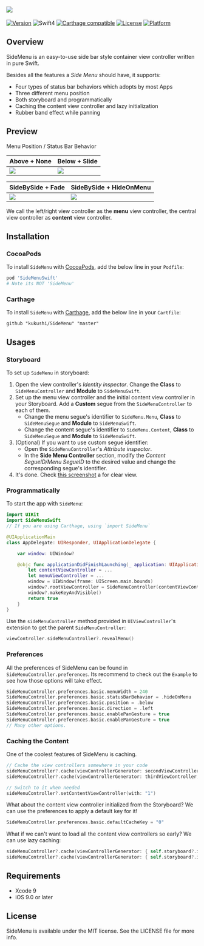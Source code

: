# ![](https://github.com/kukushi/SideMenu/blob/develop/Images/Logo.png?raw=true)

[![Version](https://img.shields.io/cocoapods/v/SideMenuSwift.svg?style=flat-square)](http://cocoapods.org/pods/SideMenuSwift)
![Swift4](https://img.shields.io/badge/Swift-4.0-orange.svg?style=flat")
[![Carthage compatible](https://img.shields.io/badge/Carthage-compatible-4BC51D.svg?style=flat-square)](https://github.com/Carthage/Carthage)
[![License](https://img.shields.io/cocoapods/l/SideMenuSwift.svg?style=flat-square)](http://cocoapods.org/pods/SideMenuSwift)
[![Platform](https://img.shields.io/cocoapods/p/SideMenuSwift.svg?style=flat-square)](http://cocoapods.org/pods/SideMenuSwift)

## Overview

SideMenu is an easy-to-use side bar style container view controller written in pure Swift.

Besides all the features a *Side Menu* should have, it supports:

- Four types of status bar behaviors which adopts by most Apps
- Three different menu position
- Both storyboard and programmatically
- Caching the content view controller and lazy initialization
- Rubber band effect while panning

## Preview

Menu Position / Status Bar Behavior

| Above + None | Below + Slide |
| --- | --- |
| ![](https://raw.githubusercontent.com/kukushi/SideMenu/master/Images/Above%2BNone.gif) | ![](https://raw.githubusercontent.com/kukushi/SideMenu/master/Images/Below%2BSlide.gif) |

| SideBySide + Fade | SideBySide + HideOnMenu |
| --- | --- |
| ![](https://raw.githubusercontent.com/kukushi/SideMenu/master/Images/SideBySide%2BFade.gif) | ![](https://raw.githubusercontent.com/kukushi/SideMenu/master/Images/SideBySide%2BHideOnMenu.gif) |

We call the left/right view controller as the **menu** view controller, the central view controller as **content** view controller.

## Installation

### CocoaPods

To install `SideMenu` with [CocoaPods](http://cocoapods.org/), add the below line in your `Podfile`:

```ruby
pod 'SideMenuSwift'
# Note its NOT 'SideMenu'
```
### Carthage

To install `SideMenu` with [Carthage](https://github.com/Carthage/Carthage), add the below line in your `Cartfile`:

```
github "kukushi/SideMenu" "master"
```

## Usages

### Storyboard

To set up `SideMenu` in storyboard:

1. Open the view controller's *Identity inspector*. Change the **Class** to `SideMenuController` and **Module** to `SideMenuSwift`.
2. Set up the menu view controller and the initial content view controller in your Storyboard. Add a **Custom** segue from the `SideMenuController` to each of them.
    - Change the menu segue's identifier to `SideMenu.Menu`, **Class** to `SideMenuSegue` and **Module** to `SideMenuSwift`.
    - Change the content segue's identifier to `SideMenu.Content`, **Class** to `SideMenuSegue` and **Module** to `SideMenuSwift`.
4. (Optional) If you want to use custom segue identifier:
   - Open the `SideMenuController`'s *Attribute inspector*.
   - In the **Side Menu Controller** section, modify the *Content SegueID/Menu SegueID* to the desired value and change the corresponding segue's identifier.
5. It's done. Check [this screenshot](https://github.com/kukushi/SideMenu/blob/develop/Images/StoryboardSample.png?raw=true) a for clear view.

### Programmatically

To start the app with `SideMenu`:

```swift
import UIKit
import SideMenuSwift
// If you are using Carthage, using `import SideMenu`

@UIApplicationMain
class AppDelegate: UIResponder, UIApplicationDelegate {

    var window: UIWindow?

    @objc func applicationDidFinishLaunching(_ application: UIApplication) {
        let contentViewController = ...
        let menuViewController = ...
        window = UIWindow(frame: UIScreen.main.bounds)
        window?.rootViewController = SideMenuController(contentViewController: contentViewController, menuViewController: menuViewController)
        window?.makeKeyAndVisible()
        return true
    }
}
```

Use the `sideMenuController` method provided in `UIViewController`'s extension to get the parent `SideMenuController`:

```swift
viewController.sideMenuController?.revealMenu()
```

### Preferences

All the preferences of SideMenu can be found in `SideMenuController.preferences`. Its recommend to check out the `Example` to see how those options will take effect.

```swift
SideMenuController.preferences.basic.menuWidth = 240
SideMenuController.preferences.basic.statusBarBehavior = .hideOnMenu
SideMenuController.preferences.basic.position = .below
SideMenuController.preferences.basic.direction = .left
SideMenuController.preferences.basic.enablePanGesture = true
SideMenuController.preferences.basic.enablePanGesture = true
// Many other options.
```

### Caching the Content

One of the coolest features of SideMenu is caching. 

```swift
// Cache the view controllers somewhere in your code
sideMenuController?.cache(viewControllerGenerator: secondViewController, with: "1")
sideMenuController?.cache(viewControllerGenerator: thirdViewController, with: "2")

// Switch to it when needed
sideMenuController?.setContentViewController(with: "1")
```

What about the content view controller initialized from the Storyboard? We can use the preferences to apply a default key for it!

```swift
SideMenuController.preferences.basic.defaultCacheKey = "0"
```

What if we can't want to load all the content view controllers so early? We can use lazy caching:

```Swift
sideMenuController?.cache(viewControllerGenerator: { self.storyboard?.instantiateViewController(withIdentifier: "SecondViewController") }, with: "1")
sideMenuController?.cache(viewControllerGenerator: { self.storyboard?.instantiateViewController(withIdentifier: "ThirdViewController") }, with: "2")
```

## Requirements

- Xcode 9
- iOS 9.0 or later

## License

SideMenu is available under the MIT license. See the LICENSE file for more info.
